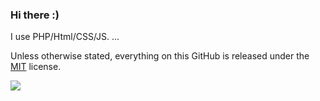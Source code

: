 ### Hi there :)   

I use PHP/Html/CSS/JS. ...

Unless otherwise stated, everything on this GitHub is released under the [MIT](https://raw.githubusercontent.com/cyrilsoy/cyrilsoy/master/LICENSE) license.

![](https://github-readme-stats.vercel.app/api?username=hsce&show_icons=true&hide=[%22issues%22])

<!--
**cyrilsoy/cyrilsoy** is a ✨ _special_ ✨ repository because its `README.md` (this file) appears on your GitHub profile.
-->
